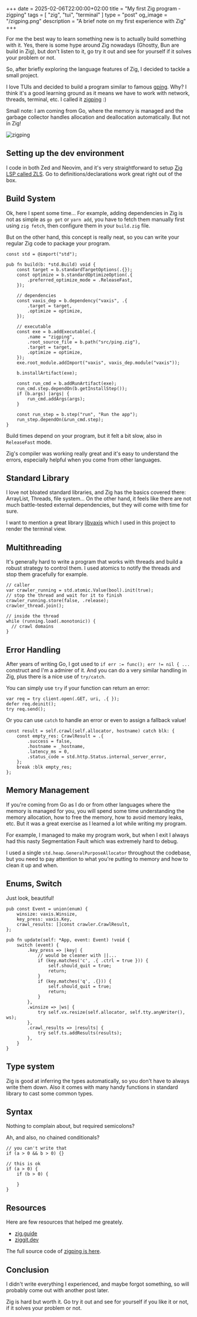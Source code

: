 +++
date = 2025-02-06T22:00:00+02:00
title = "My first Zig program - zigping"
tags = [ "zig", "tui", "terminal" ]
type = "post"
og_image = "/zigping.png"
description = "A brief note on my first experience with Zig"
+++

For me the best way to learn something new is to actually build something with it. Yes, there is some hype around Zig nowadays (Ghostty, Bun are build in Zig), but don't listen to it, go try it out and see for yourself if it solves your problem or not.

So, after briefly exploring the language features of Zig, I decided to tackle a small project.

I love TUIs and decided to build a program similar to famous [gping](https://github.com/orf/gping). Why? I think it's a good learning ground as it means we have to work with network, threads, terminal, etc. I called it [zigping](https://github.com/plutov/zigping) :)

Small note: I am coming from Go, where the memory is managed and the garbage collector handles allocation and deallocation automatically. But not in Zig!

![zigping](/zigping.png)

## Setting up the dev environment

I code in both Zed and Neovim, and it's very straightforward to setup [Zig LSP called ZLS](https://zigtools.org/zls/install/). Go to definitions/declarations work great right out of the box.

## Build System

Ok, here I spent some time... For example, adding dependencies in Zig is not as simple as `go get` or `yarn add`, you have to fetch them manually first using `zig fetch`, then configure them in your `build.zig` file.

But on the other hand, this concept is really neat, so you can write your regular Zig code to package your program.

```zig
const std = @import("std");

pub fn build(b: *std.Build) void {
    const target = b.standardTargetOptions(.{});
    const optimize = b.standardOptimizeOption(.{
        .preferred_optimize_mode = .ReleaseFast,
    });

    // dependencies
    const vaxis_dep = b.dependency("vaxis", .{
        .target = target,
        .optimize = optimize,
    });

    // executable
    const exe = b.addExecutable(.{
        .name = "zigping",
        .root_source_file = b.path("src/ping.zig"),
        .target = target,
        .optimize = optimize,
    });
    exe.root_module.addImport("vaxis", vaxis_dep.module("vaxis"));

    b.installArtifact(exe);

    const run_cmd = b.addRunArtifact(exe);
    run_cmd.step.dependOn(b.getInstallStep());
    if (b.args) |args| {
        run_cmd.addArgs(args);
    }

    const run_step = b.step("run", "Run the app");
    run_step.dependOn(&run_cmd.step);
}
```

Build times depend on your program, but it felt a bit slow, also in `ReleaseFast` mode.

Zig's compiler was working really great and it's easy to understand the errors, especially helpful when you come from other languages.

## Standard Library

I love not bloated standard libraries, and Zig has the basics covered there: ArrayList, Threads, file system... On the other hand, it feels like there are not much battle-tested external dependencies, but they will come with time for sure.

I want to mention a great library [libvaxis](https://github.com/rockorager/libvaxis) which I used in this project to render the terminal view.

## Multithreading

It's generally hard to write a program that works with threads and build a robust strategy to control them. I used atomics to notify the threads and stop them gracefully for example.

```zig
// caller
var crawler_running = std.atomic.Value(bool).init(true);
// stop the thread and wait for it to finish
crawler_running.store(false, .release);
crawler_thread.join();

// inside the thread
while (running.load(.monotonic)) {
  // crawl domains
}
```

## Error Handling

After years of writing Go, I got used to `if err := func(); err != nil { ...` construct and I'm a admirer of it. And you can do a very similar handling in Zig, plus there is a nice use of `try/catch`.

You can simply use `try` if your function can return an error:

```zig
var req = try client.open(.GET, uri, .{ });
defer req.deinit();
try req.send();
```

Or you can use `catch` to handle an error or even to assign a fallback value!

```zig
const result = self.crawl(self.allocator, hostname) catch blk: {
    const empty_res: CrawlResult = .{
        .success = false,
        .hostname = _hostname,
        .latency_ms = 0,
        .status_code = std.http.Status.internal_server_error,
    };
    break :blk empty_res;
};
```

## Memory Management

If you're coming from Go as I do or from other languages where the memory is managed for you, you will spend some time understanding the memory allocation, how to free the memory, how to avoid memory leaks, etc. But it was a great exercise as I learned a lot while writing my program.

For example, I managed to make my program work, but when I exit I always had this nasty Segmentation Fault which was extremely hard to debug.

I used a single `std.heap.GeneralPurposeAllocator` throughout the codebase, but you need to pay attention to what you're putting to memory and how to clean it up and when.

## Enums, Switch

Just look, beautiful!

```zig
pub const Event = union(enum) {
    winsize: vaxis.Winsize,
    key_press: vaxis.Key,
    crawl_results: []const crawler.CrawlResult,
};

pub fn update(self: *App, event: Event) !void {
    switch (event) {
        .key_press => |key| {
            // would be cleaner with ||...
            if (key.matches('c', .{ .ctrl = true })) {
                self.should_quit = true;
                return;
            }
            if (key.matches('q', .{})) {
                self.should_quit = true;
                return;
            }
        },
        .winsize => |ws| {
            try self.vx.resize(self.allocator, self.tty.anyWriter(), ws);
        },
        .crawl_results => |results| {
            try self.ts.addResults(results);
        },
    }
}
```

## Type system

Zig is good at inferring the types automatically, so you don't have to always write them down. Also it comes with many handy functions in standard library to cast some common types.

## Syntax

Nothing to complain about, but required semicolons?

Ah, and also, no chained conditionals?

```zig
// you can't write that
if (a > 0 && b > 0) {}

// this is ok
if (a > 0) {
    if (b > 0) {

    }
}
```

## Resources

Here are few resources that helped me greately.

- [zig.guide](https://zig.guide/)
- [ziggit.dev](https://ziggit.dev/)

The full source code of [zigping is here](https://github.com/plutov/zigping).

## Conclusion

I didn't write everything I experienced, and maybe forgot something, so will probably come out with another post later.

Zig is hard but worth it. Go try it out and see for yourself if you like it or not, if it solves your problem or not.

